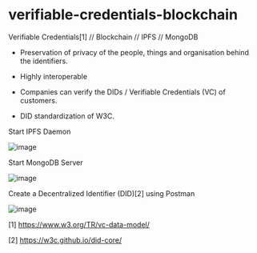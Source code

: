 # verifiable-credentials-blockchain
Verifiable Credentials[1] // Blockchain // IPFS // MongoDB

* Preservation of privacy of the people, things and organisation behind the identifiers. 

* Highly interoperable 

* Companies can verify the DIDs / Verifiable Credentials (VC) of customers.

* DID standardization of W3C.

Start IPFS Daemon

![image](https://user-images.githubusercontent.com/70483213/158794577-80a36295-eba5-41ba-ac9a-90bb54663340.png)


Start MongoDB Server

![image](https://user-images.githubusercontent.com/70483213/158246519-0853cf5b-47aa-4d50-bdc3-10c3eb36c173.png)

Create a Decentralized Identifier (DID)[2] using Postman

![image](https://user-images.githubusercontent.com/70483213/158794791-8d9b2c22-9f27-42bd-ba26-c8eedfea6763.png)




[1] https://www.w3.org/TR/vc-data-model/

[2] https://w3c.github.io/did-core/
